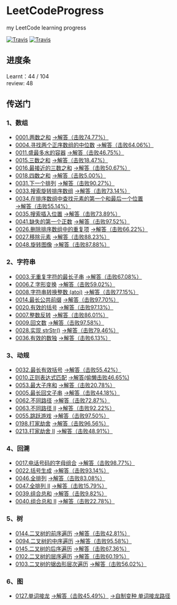# LeetCodeProgress
my LeetCode learning progress  

[![Travis](https://img.shields.io/badge/language-Python-blue.svg)](https://www.python.org/)
[![Travis](https://img.shields.io/badge/website-LeetCode-orange.svg)](https://leetcode-cn.com/problemset/all/)

## 进度条
Learnt：44 / 104  
review: 48

## 传送门
### 1、数组
- [0001.两数之和](https://leetcode-cn.com/problems/two-sum/)  [->解答（击败74.77%）](./array/1_two_sum.py)
- [0004.寻找两个正序数组的中位数](https://leetcode-cn.com/problems/median-of-two-sorted-arrays/)  [->解答（击败64.06%）](./array/4_findMedianSortedArrays.py)
- [0011.盛最多水的容器](https://leetcode-cn.com/problems/container-with-most-water/)  [->解答（击败46.75%）](./array/11_maxArea.py)
- [0015.三数之和](https://leetcode-cn.com/problems/3sum/)  [->解答（击败18.47%）](./array/15_threeSum.py)
- [0016.最接近的三数之和](https://leetcode-cn.com/problems/3sum-closest/)  [->解答（击败50.67%）](./array/16_threeSumClosest.py)
- [0018.四数之和](https://leetcode-cn.com/problems/4sum/)  [->解答（击败5.00%）](./array/18_fourSum.py)
- [0031.下一个排列](https://leetcode-cn.com/problems/next-permutation/)  [->解答（击败90.27%）](./array/31_nextPermutation.py)
- [0033.搜索旋转排序数组](https://leetcode-cn.com/problems/search-in-rotated-sorted-array/)  [->解答（击败73.14%）](./array/33_search.py)
- [0034.在排序数组中查找元素的第一个和最后一个位置](https://leetcode-cn.com/problems/find-first-and-last-position-of-element-in-sorted-array/)  [->解答（击败55.14%）](./array/34_searchRange.py)
- [0035.搜索插入位置](https://leetcode-cn.com/problems/search-insert-position/)  [->解答（击败73.89%）](./array/35_searchInsert.py)
- [0041.缺失的第一个正数](https://leetcode-cn.com/problems/first-missing-positive/)  [->解答（击败97.52%）](./array/41_firstMissingPositive.py)
- [0026.删除排序数组中的重复项](https://leetcode-cn.com/problems/remove-duplicates-from-sorted-array/)  [->解答（击败66.22%）](./array/26_removeDuplicates.py)
- [0027.移除元素](https://leetcode-cn.com/problems/remove-element/)  [->解答（击败88.23%）](./array/27_removeElement.py)
- [0048.旋转图像](https://leetcode-cn.com/problems/rotate-image/)  [->解答（击败87.88%）](./array/48_rotate.py)

### 2、字符串
- [0003.无重复字符的最长子串](https://leetcode-cn.com/problems/longest-substring-without-repeating-characters/)  [->解答（击败67.08%）](./string/3_length_of_longest_substring.py)
- [0006.Z 字形变换](https://leetcode-cn.com/problems/zigzag-conversion/)  [->解答（击败59.02%）](./string/6_convert.py)
- [0008.字符串转换整数 (atoi)](https://leetcode-cn.com/problems/string-to-integer-atoi/)  [->解答（击败77.15%）](./string/8_myAtoi.py)
- [0014.最长公共前缀](https://leetcode-cn.com/problems/longest-common-prefix/)  [->解答（击败97.70%）](./string/14_longestCommonPrefix.py)
- [0020.有效的括号](https://leetcode-cn.com/problems/valid-parentheses/)  [->解答（击败97.13%）](./string/20_isValid.py)
- [0007.整数反转](https://leetcode-cn.com/problems/reverse-integer/)  [->解答（击败86.01%）](./string/7_reverse.py)
- [0009.回文数](https://leetcode-cn.com/problems/palindrome-number/)  [->解答（击败97.58%）](./string/9_isPalindrome.py)
- [0028.实现 strStr()](https://leetcode-cn.com/problems/implement-strstr/)  [->解答（击败79.46%）](./string/28_strStr.py)
- [0036.有效的数独](https://leetcode-cn.com/problems/valid-sudoku/)  [->解答（击败6.13%）](./string/36_isValidSudoku.py)

### 3、动规
- [0032.最长有效括号](https://leetcode-cn.com/problems/longest-valid-parentheses/)  [->解答（击败55.42%）](./dp/32_longest_valid_parentheses.py)
- [0010.正则表达式匹配](https://leetcode-cn.com/problems/regular-expression-matching/)  [->解答(偷懒击败46.65%)](./dp/10_isMatch.py)
- [0053.最大子序和](https://leetcode-cn.com/problems/maximum-subarray/)  [->解答（击败20.78%）](./dp/53_maxSubArray.py)
- [0005.最长回文子串](https://leetcode-cn.com/problems/longest-palindromic-substring/)  [->解答（击败44.18%）](./dp/5_longestPalindrome.py)
- [0062.不同路径](https://leetcode-cn.com/problems/unique-paths/)  [->解答（击败72.87%）](./dp/62_uniquePaths.py)
- [0063.不同路径 II](https://leetcode-cn.com/problems/unique-paths-ii/)  [->解答（击败92.22%）](./dp/63_uniquePathsWithObstacles.py)
- [0055.跳跃游戏](https://leetcode-cn.com/problems/jump-game/)  [->解答（击败97.50%）](./dp/55_canJump.py)
- [0198.打家劫舍](https://leetcode-cn.com/problems/house-robber/)  [->解答（击败96.56%）](./dp/198_rob.py)
- [0213.打家劫舍 II](https://leetcode-cn.com/problems/house-robber-ii/)  [->解答（击败48.91%）](./dp/213_rob.py)

### 4、回溯
- [0017.电话号码的字母组合](https://leetcode-cn.com/problems/letter-combinations-of-a-phone-number/)  [->解答（击败98.77%）](./track_back/17_letter_combinations.py)
- [0022.括号生成](https://leetcode-cn.com/problems/generate-parentheses/)  [->解答（击败93.14%）](./track_back/22_generateParenthesis.py)
- [0046.全排列](https://leetcode-cn.com/problems/permutations/)  [->解答（击败83.08%）](./track_back/46_permute.py)
- [0047.全排列 II](https://leetcode-cn.com/problems/permutations-ii/)  [->解答（击败15.79%）](./track_back/47_permuteUnique.py)
- [0039.组合总和](https://leetcode-cn.com/problems/combination-sum/)  [->解答（击败9.82%）](./track_back/39_combinationSum.py)
- [0040.组合总和 II](https://leetcode-cn.com/problems/combination-sum-ii/)  [->解答（击败22.78%）](./track_back/40_combinationSum2.py)

### 5、树
- [0144.二叉树的前序遍历](https://leetcode-cn.com/problems/binary-tree-preorder-traversal/)   [->解答（击败42.81%）](./tree/144_preorderTraversal.py)
- [0094.二叉树的中序遍历](https://leetcode-cn.com/problems/binary-tree-inorder-traversal/)  [->解答（击败95.58%）](./tree/94_inorderTraversal.py)
- [0145.二叉树的后序遍历](https://leetcode-cn.com/problems/binary-tree-postorder-traversal/)  [->解答（击败67.36%）](./tree/145_postorderTraversal.py)
- [0102.二叉树的层序遍历](https://leetcode-cn.com/problems/binary-tree-level-order-traversal/)  [->解答（击败60.19%）](./tree/102_levelOrder.py)
- [0103.二叉树的锯齿形层次遍历](https://leetcode-cn.com/problems/binary-tree-zigzag-level-order-traversal/)  [->解答（击败56.02%）](./tree/103_zigzagLevelOrder.py)

### 6、图
- [0127.单词接龙](https://leetcode-cn.com/problems/word-ladder/)  [->解答（击败45.49%）](./graph/127_ladder_length.py)  [->自制变种 单词接龙路径](./graph/ladder_path.py)
